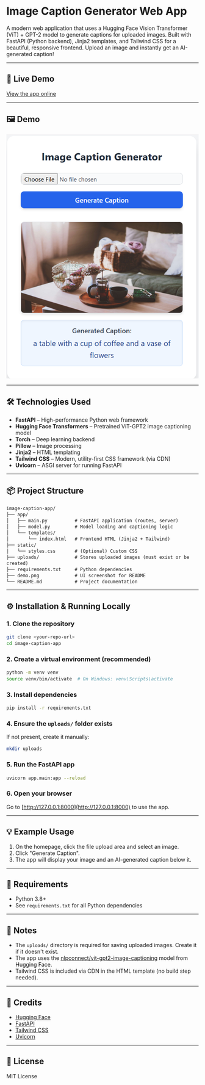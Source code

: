 # Image Caption Generator Web App

A modern web application that uses a Hugging Face Vision Transformer (ViT) + GPT-2 model to generate captions for uploaded images. Built with FastAPI (Python backend), Jinja2 templates, and Tailwind CSS for a beautiful, responsive frontend. Upload an image and instantly get an AI-generated caption!

---

## 🚀 Live Demo

[View the app online](https://your-demo-url.com) <!-- Replace with your deployed URL if available -->

---

## 🖼️ Demo

![Demo](demo.png)

---

## 🛠️ Technologies Used

- **FastAPI** – High-performance Python web framework
- **Hugging Face Transformers** – Pretrained ViT-GPT2 image captioning model
- **Torch** – Deep learning backend
- **Pillow** – Image processing
- **Jinja2** – HTML templating
- **Tailwind CSS** – Modern, utility-first CSS framework (via CDN)
- **Uvicorn** – ASGI server for running FastAPI

---

## 📦 Project Structure

```text
image-caption-app/
├── app/
│   ├── main.py          # FastAPI application (routes, server)
│   ├── model.py         # Model loading and captioning logic
│   └── templates/
│       └── index.html   # Frontend HTML (Jinja2 + Tailwind)
├── static/
│   └── styles.css       # (Optional) Custom CSS
├── uploads/             # Stores uploaded images (must exist or be created)
├── requirements.txt     # Python dependencies
├── demo.png             # UI screenshot for README
└── README.md            # Project documentation
```

---

## ⚙️ Installation & Running Locally

### 1. Clone the repository

```sh
git clone <your-repo-url>
cd image-caption-app
```

### 2. Create a virtual environment (recommended)

```sh
python -m venv venv
source venv/bin/activate  # On Windows: venv\Scripts\activate
```

### 3. Install dependencies

```sh
pip install -r requirements.txt
```

### 4. Ensure the `uploads/` folder exists

If not present, create it manually:

```sh
mkdir uploads
```

### 5. Run the FastAPI app

```sh
uvicorn app.main:app --reload
```

### 6. Open your browser

Go to [http://127.0.0.1:8000](http://127.0.0.1:8000) to use the app.

---

## 💡 Example Usage

1. On the homepage, click the file upload area and select an image.
2. Click "Generate Caption".
3. The app will display your image and an AI-generated caption below it.

---

## 🐍 Requirements

- Python 3.8+
- See `requirements.txt` for all Python dependencies

---

## 📢 Notes

- The `uploads/` directory is required for saving uploaded images. Create it if it doesn't exist.
- The app uses the [nlpconnect/vit-gpt2-image-captioning](https://huggingface.co/nlpconnect/vit-gpt2-image-captioning) model from Hugging Face.
- Tailwind CSS is included via CDN in the HTML template (no build step needed).

---

## 🤝 Credits

- [Hugging Face](https://huggingface.co/)
- [FastAPI](https://fastapi.tiangolo.com/)
- [Tailwind CSS](https://tailwindcss.com/)
- [Uvicorn](https://www.uvicorn.org/)

---

## 📄 License

MIT License

